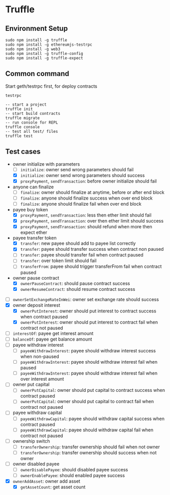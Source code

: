# Truffle 

## Environment Setup

```
sudo npm install -g truffle
sudo npm install -g ethereumjs-testrpc
sudo npm install -g web3
sudo npm install -g truffle-config
sudo npm install -g truffle-expect
```

## Common command

Start geth/testrpc first, for deploy contracts

```
testrpc
```

```
-- start a project
truffle init
-- start build contracts
truffle migrate
-- run console for REPL
truffle console
-- test all test/ files
truffle test
```

## Test cases

- owner initialize with parameters
    - [ ] `initialize`: owner send wrong parameters should fail
    - [x] `initialize`: owner send wrong parameters should success
    - [x] `proxyPayment`, `sendTransaction`: before owner initialize should fail
- anyone can finalize 
    - [ ] `finalize`: owner should finalize at anytime, before or after end block
    - [ ] `finalize`: anyone should finalize success when over end block
    - [ ] `finalize`: anyone should finalize fail when over end block
- payee buy token
    - [x] `proxyPayment`, `sendTransaction`: less then ether limit should fail
    - [x] `proxyPayment`, `sendTransaction`: over then ether limit should success
    - [x] `proxyPayment`, `sendTransaction`: should refund when more then expect ether
- payee transfer token
    - [x] `transfer`: new payee should add to payee list correctly
    - [x] `transfer`: payee should transfer success when contract non paused
    - [ ] `transfer`: payee should transfer fail when contract paused
    - [ ] `transfer`: over token limit should fail
    - [ ] `transferFrom`: payee should trigger transferFrom fail when contract paused
- owner pause contract
    - [x] `ownerPauseContract`: should pause contract success
    - [x] `ownerResumeContract`: should resume contract success
- [ ] `ownerSetExchangeRateInWei`: owner set exchange rate should success
- [x] owner deposit interest
    - [x] `ownerPutInterest`: owner should put interest to contract success when contract paused
    - [x] `ownerPutInterest`: owner should put interest to contract fail when contract not paused
- [ ] `interestOf`: payee get interest amount
- [ ] `balanceOf`: payee get balance amount
- [ ] payee withdraw interest
    - [ ] `payeeWithdrawInterest`: payee should withdraw interest success when non-paused
    - [ ] `payeeWithdrawInterest`: payee should withdraw interest fail when paused
    - [ ] `payeeWithdrawInterest`: payee should withdraw interest fail when over interest amount
- [ ] owner put capital
    - [ ] `ownerPutCapital`: owner should put capital to contract success when contract paused
    - [ ] `ownerPutCapital`: owner should put capital to contract fail when contract not paused
- [ ] payee withdraw capital
    - [ ] `payeeWithdrawCapital`: payee should withdraw capital success when contract paused
    - [ ] `payeeWithdrawCapital`: payee should withdraw capital fail when contract not paused
- [ ] ownership switch
    - [ ] `transferOwnership`: transfer ownership should fail when not owner
    - [ ] `transferOwnership`: transfer ownership should success when not owner
- [ ] owner disabled payee
    - [ ] `ownerDisablePayee`: should disabled payee success
    - [ ] `ownerEnablePayee`: should enabled payee success
- [x] `ownerAddAsset`: owner add asset
    - [x] `getAssetCount`: get asset count
